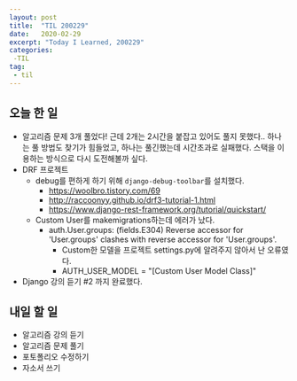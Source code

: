 ```yaml
---
layout: post
title:  "TIL 200229"
date:   2020-02-29
excerpt: "Today I Learned, 200229"
categories: 
 -TIL
tag:
 - til
---
```

## 오늘 한 일

* 알고리즘 문제 3개 풀었다! 근데 2개는 2시간을 붙잡고 있어도 풀지 못했다.. 하나는 풀 방법도 찾기가 힘들었고, 하나는 풀긴했는데 시간초과로 실패했다. 스택을 이용하는 방식으로 다시 도전해볼까 싶다.
* DRF 프로젝트
   * debug를 편하게 하기 위해 `django-debug-toolbar`를 설치했다.
      * https://woolbro.tistory.com/69
      * http://raccoonyy.github.io/drf3-tutorial-1.html
      * https://www.django-rest-framework.org/tutorial/quickstart/
   * Custom User를 makemigrations하는데 에러가 났다.
      * auth.User.groups: (fields.E304) Reverse accessor for 'User.groups' clashes with reverse accessor for 'User.groups'.
         * Custom한 모델을 프로젝트 settings.py에 알려주지 않아서 난 오류였다.
         * AUTH_USER_MODEL = "[Custom User Model Class]"
* Django 강의 듣기 #2 까지 완료했다.

## 내일 할 일

* 알고리즘 강의 듣기
* 알고리즘 문제 풀기
* 포토폴리오 수정하기
* 자소서 쓰기